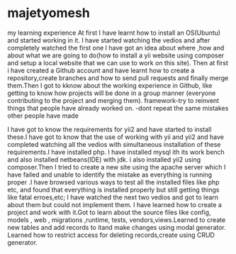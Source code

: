 # majetyomesh
my learning experience
At first I have learnt how to install an OS(Ubuntu) and started working in it.
I have started watching the vedios and after completely watched the first one I have got an idea about where ,how and about what we are going to do(how to install a yii website using composer and setup a local website that we can use to work on  this site).
Then at first i have created a Github account and have learnt how to create a repository,create branches and how to send pull requests and finally merge them.Then I got to kknow about the working experience in Github, like getting to know how projects will be done in a group manner (everyone contributing to the project and merging them).
framework-try to reinvent things that people have already worked on.
         -dont repeat the same mistakes other people have made

I have got to know the requirements for yii2 and have started to install these.I have got to know that the use of working with yii and yii2 and have completed watching all the vedios with simultaneous installation of these requirements.I have installed php.
I have installed mysql ith its work bench and also installed netbeans(IDE) with jdk.
i also installed yii2 using composer.Then I tried to create a new site using the apache server which I have failed and unable to identify the mistake as everything is running proper .I have browsed various ways to test all the installed files like php etc, and found that everything is installed properly but still getting things like fatal erroes,etc; 
I have watched the next two vedios and got to learn about them but could not implement them.
I have learned how to create a project and work with it.Got to learn about the source files like config, models , web , migrations ,runtime, tests, vendors,views.Learned to create new tables and add records to itand make changes using modal generator.
Learned how to restrict access for deleting records,create using CRUD generator.




